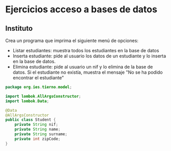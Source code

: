# Ejercicios acceso a bases de datos

## Instituto

Crea un programa que imprima el siguiente menú de opciones:

* Listar estudiantes: muestra todos los estudiantes en la base de datos
* Inserta estudiante: pide al usuario los datos de un estudiante y lo inserta en la base de datos.
* Elimina estudiante: pide al usuario un nif y lo elimina de la base de datos. Si el estudiante no existía, muestra el mensaje "No se ha podido encontrar el estudiante"

```java
package org.ies.tierno.model;

import lombok.AllArgsConstructor;
import lombok.Data;

@Data
@AllArgsConstructor
public class Student {
    private String nif;
    private String name;
    private String surname;
    private int zipCode;
}
```

